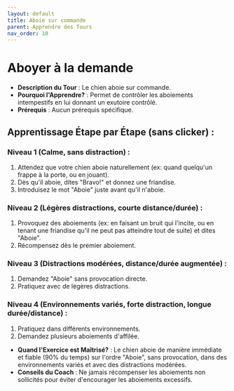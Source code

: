 ```yaml
---
layout: default
title: Aboie sur commande
parent: Apprendre des Tours
nav_order: 10
---
```


# Aboyer à la demande

- **Description du Tour** : Le chien aboie sur commande.
- **Pourquoi l'Apprendre?** : Permet de contrôler les aboiements intempestifs en lui donnant un exutoire contrôlé.
- **Prérequis** : Aucun prérequis spécifique.

## Apprentissage Étape par Étape (sans clicker) :

### Niveau 1 (Calme, sans distraction) :
1. Attendez que votre chien aboie naturellement (ex: quand quelqu'un frappe à la porte, ou en jouant).
2. Dès qu'il aboie, dites "Bravo!" et donnez une friandise.
3. Introduisez le mot "Aboie" juste avant qu'il n'aboie.

### Niveau 2 (Légères distractions, courte distance/durée) :
1. Provoquez des aboiements (ex: en faisant un bruit qui l'incite, ou en tenant une friandise qu'il ne peut pas atteindre tout de suite) et dites "Aboie".
2. Récompensez dès le premier aboiement.

### Niveau 3 (Distractions modérées, distance/durée augmentée) :
1. Demandez "Aboie" sans provocation directe.
2. Pratiquez avec de légères distractions.

### Niveau 4 (Environnements variés, forte distraction, longue durée/distance) :
1. Pratiquez dans différents environnements.
2. Demandez plusieurs aboiements d'affilée.

- **Quand l'Exercice est Maîtrisé?** : Le chien aboie de manière immédiate et fiable (90% du temps) sur l'ordre "Aboie", sans provocation, dans des environnements variés et avec des distractions modérées.
- **Conseils du Coach** : Ne jamais récompenser les aboiements non sollicités pour éviter d'encourager les aboiements excessifs. 
